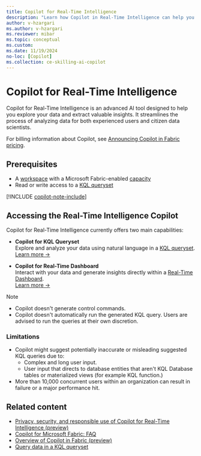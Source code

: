 ```yaml
---
title: Copilot for Real-Time Intelligence
description: "Learn how Copilot in Real-Time Intelligence can help you explore your data and extract valuable insights."
author: v-hzargari
ms.author: v-hzargari
ms.reviewer: mibar
ms.topic: conceptual
ms.custom:
ms.date: 11/19/2024
no-loc: [Copilot]
ms.collection: ce-skilling-ai-copilot
---
```

# Copilot for Real-Time Intelligence

Copilot for Real-Time Intelligence is an advanced AI tool designed to help you explore your data and extract valuable insights. It streamlines the process of analyzing data for both experienced users and citizen data scientists.

For billing information about Copilot, see [Announcing Copilot in Fabric pricing](https://blog.fabric.microsoft.com/en-us/blog/announcing-fabric-copilot-pricing-2/).

## Prerequisites

* A [workspace](../fundamentals/create-workspaces.md) with a Microsoft Fabric-enabled [capacity](../enterprise/licenses.md#capacity)
* Read or write access to a [KQL queryset](../real-time-analytics/create-query-set.md)

[!INCLUDE [copilot-note-include](../includes/copilot-note-include.md)]

## Accessing the Real-Time Intelligence Copilot

Copilot for Real-Time Intelligence currently offers two main capabilities:

- **Copilot for KQL Queryset**  
    Explore and analyze your data using natural language in a [KQL queryset](/real-time-intelligence/kusto-query-set.md).  
    [Learn more &rarr;](copilot-kusto-query-set.md)

- **Copilot for Real-Time Dashboard**  
    Interact with your data and generate insights directly within a [Real-Time Dashboard](/real-time-intelligence/dashboard-real-time-create.md).  
    [Learn more &rarr;](copilot-real-time-dashboard.md)

> [!NOTE]
>* Copilot doesn't generate control commands.
>* Copilot doesn't automatically run the generated KQL query. Users are advised to run the queries at their own discretion.

### Limitations

* Copilot might suggest potentially inaccurate or misleading suggested KQL queries due to:
  * Complex and long user input.
  * User input that directs to database entities that aren't KQL Database tables or materialized views (for example KQL function.)
* More than 10,000 concurrent users within an organization can result in failure or a major performance hit.

## Related content

* [Privacy, security, and responsible use of Copilot for Real-Time Intelligence (preview)](copilot-real-time-intelligence-privacy-security.md)
* [Copilot for Microsoft Fabric: FAQ](copilot-faq-fabric.yml)
* [Overview of Copilot in Fabric (preview)](copilot-fabric-overview.md)
* [Query data in a KQL queryset](/real-time-intelligence/kusto-query-set.md)
